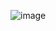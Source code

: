 ![image](https://github.com/jasonsaini/CloudMonitor/assets/69808698/8d5af807-0d7e-424d-ad49-147ea346f2d0)
